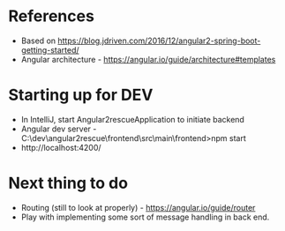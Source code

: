 # References

* Based on https://blog.jdriven.com/2016/12/angular2-spring-boot-getting-started/
* Angular architecture - https://angular.io/guide/architecture#templates

# Starting up for DEV

* In IntelliJ, start Angular2rescueApplication to initiate backend
* Angular dev server - C:\dev\angular2rescue\frontend\src\main\frontend>npm start
* http://localhost:4200/

# Next thing to do

* Routing (still to look at properly) - https://angular.io/guide/router
* Play with implementing some sort of message handling in back end.